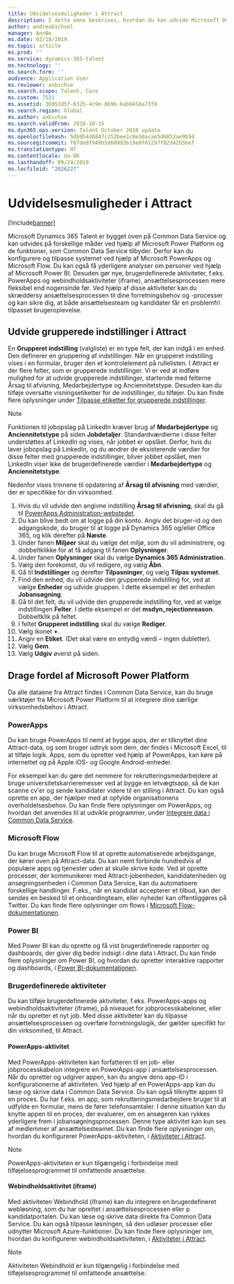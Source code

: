```yaml
---
title: Udvidelsesmuligheder i Attract
description: I dette emne beskrives, hvordan du kan udvide Microsoft Dynamics 365 Talent - Attract ved hjælp af Microsoft Power Platform.
author: andreabichsel
manager: AnnBe
ms.date: 03/18/2019
ms.topic: article
ms.prod: ''
ms.service: dynamics-365-talent
ms.technology: ''
ms.search.form: ''
audience: Application User
ms.reviewer: anbichse
ms.search.scope: Talent, Core
ms.custom: 7521
ms.assetid: 3b953d5f-6325-4c9e-8b9b-6ab0458a73f8
ms.search.region: Global
ms.author: anbichse
ms.search.validFrom: 2018-10-15
ms.dyn365.ops.version: Talent October 2018 update
ms.openlocfilehash: 5db954d8847c252bee1c8e50acae546852ae9b94
ms.sourcegitcommit: f87de0f949b5d60993b19e0f61297f02d42b5bef
ms.translationtype: HT
ms.contentlocale: da-DK
ms.lasthandoff: 09/24/2019
ms.locfileid: "2026227"
---
```

# <a name="extensibility-in-attract"></a>Udvidelsesmuligheder i Attract

[!include[banner](../includes/banner.md)]

Microsoft Dynamics 365 Talent er bygget oven på Common Data Service og kan udvides på forskellige måder ved hjælp af Microsoft Power Platform og de funktioner, som Common Data Service tilbyder. Derfor kan du konfigurere og tilpasse systemet ved hjælp af Microsoft PowerApps og Microsoft Flow. Du kan også få yderligere analyser om personer ved hjælp af Microsoft Power BI. Desuden gør nye, brugerdefinerede aktiviteter, f.eks. PowerApps og webindholdsaktiviteter (iframe), ansættelsesprocessen mere fleksibel end nogensinde før. Ved hjælp af disse aktiviteter kan du skræddersy ansættelsesprocessen til dine forretningsbehov og -processer og kan sikre dig, at både ansættelsesteam og kandidater får en problemfri tilpasset brugeroplevelse.

## <a name="extending-option-sets-in-attract"></a>Udvide grupperede indstillinger i Attract

En **Grupperet indstilling** (valgliste) er en type felt, der kan indgå i en enhed. Den definerer en gruppering af indstillinger. Når en grupperet indstilling vises i en formular, bruger den et kontrolelement på rullelisten.  I Attract er der flere felter, som er grupperede indstillinger.  Vi er ved at indføre mulighed for at udvide grupperede indstillinger, startende med felterne Årsag til afvisning, Medarbejdertype og Anciennitetstype.   Desuden kan du tilføje oversatte visningsetiketter for de indstillinger, du tilføjer. Du kan finde flere oplysninger under [Tilpasse etiketter for grupperede indstillinger](https://docs.microsoft.com/powerapps/developer/common-data-service/customize-labels-support-multiple-languages).

> [!NOTE]
> Funktionen til jobopslag på LinkedIn kræver brug af **Medarbejdertype** og **Anciennitetstype** på siden **Jobdetaljer**. Standardværdierne i disse felter understøttes af LinkedIn og vises, når jobbet er opslået. Derfor, hvis du laver jobopslag på LinkedIn, og du ændrer de eksisterende værdier for disse felter med grupperede indstillinger, bliver jobbet opslået, men LinkedIn viser ikke de brugerdefinerede værdier i **Medarbejdertype** og **Anciennitetstype**.  

Nedenfor vises trinnene til opdatering af **Årsag til afvisning** med værdier, der er specifikke for din virksomhed.  

1. Hvis du vil udvide den angivne indstilling **Årsag til afvisning**, skal du gå til [PowerApps Administration-webstedet](https://admin.powerapps.com).
2. Du kan blive bedt om at logge på din konto. Angiv det bruger-id og den adgangskode, du bruger til at logge på Dynamics 365 og/eller Office 365, og klik derefter på **Næste**.
3. Under fanen **Miljøer** skal du vælge det miljø, som du vil administrere, og dobbeltklikke for at få adgang til fanen **Oplysninger**.
4. Under fanen **Oplysninger** skal du vælge **Dynamics 365 Administration**.
5. Vælg den forekomst, du vil redigere, og vælg **Åbn**.
6. Gå til **Indstillinger** og derefter **Tilpasninger**, og vælg **Tilpas systemet**.
7. Find den enhed, du vil udvide den grupperede indstilling for, ved at vælge **Enheder** og udvide gruppen. I dette eksempel er det enheden **Jobansøgning**.
8. Gå til det felt, du vil udvide den grupperede indstilling for, ved at vælge indstillingen **Felter**. I dette eksempel er det **msdyn_rejectionreason**. Dobbeltklik på feltet.
9. I feltet **Grupperet indstilling** skal du vælge **Rediger**.
10. Vælg ikonet **+**.
11. Angiv en **Etiket**.  (Det skal være en entydig værdi – ingen dubletter).
12. Vælg **Gem**.
13. Vælg **Udgiv** øverst på siden.

## <a name="take-advantage-of-the-microsoft-power-platform"></a>Drage fordel af Microsoft Power Platform 

Da alle dataene fra Attract findes i Common Data Service, kan du bruge værktøjer fra Microsoft Power Platform til at integrere dine særlige virksomhedsbehov i Attract.

### <a name="powerapps"></a>PowerApps

Du kan bruge PowerApps til nemt at bygge apps, der er tilknyttet dine Attract-data, og som bruger udtryk som dem, der findes i Microsoft Excel, til at tilføje logik. Apps, som du opretter ved hjælp af PowerApps, kan køre på internettet og på Apple iOS- og Google Android-enheder.

For eksempel kan du gøre det nemmere for rekrutteringsmedarbejdere at bruge universitetskarrieremesser ved at bygge en letvægtsapp, så de kan scanne cv'er og sende kandidater videre til en stilling i Attract. Du kan også oprette en app, der hjælper med at opfylde organisationens overholdelsesbehov. Du kan finde flere oplysninger om PowerApps, og hvordan det anvendes til at udvikle programmer, under [Integrere data i Common Data Service](https://docs.microsoft.com/powerapps).

### <a name="microsoft-flow"></a>Microsoft Flow 

Du kan bruge Microsoft Flow til at oprette automatiserede arbejdsgange, der kører oven på Attract-data. Du kan nemt forbinde hundredvis af populære apps og tjenester uden at skulle skrive kode. Ved at oprette processer, der kommunikerer med Attract-jobenheden, kandidatenheden og ansøgningsenheden i Common Data Service, kan du automatisere forskellige handlinger. F.eks., når en kandidat accepterer et tilbud, kan der sendes en besked til et onboardingteam, eller nyheder kan offentliggøres på Twitter. Du kan finde flere oplysninger om flows i [Microsoft Flow-dokumentationen](https://docs.microsoft.com/flow/).

### <a name="power-bi"></a>Power BI

Med Power BI kan du oprette og få vist brugerdefinerede rapporter og dashboards, der giver dig bedre indsigt i dine data i Attract. Du kan finde flere oplysninger om Power BI, og hvordan du opretter interaktive rapporter og dashboards, i [Power BI-dokumentationen](https://docs.microsoft.com/power-bi/).

### <a name="custom-activities"></a>Brugerdefinerede aktiviteter 

Du kan tilføje brugerdefinerede aktiviteter, f.eks. PowerApps-apps og webindholdsaktiviteter (iframe), på niveauet for jobprocesskabeloner, eller når du opretter et nyt job. Med disse aktiviteter kan du tilpasse ansættelsesprocessen og overføre forretningslogik, der gælder specifikt for din virksomhed, til Attract.

#### <a name="powerapps-activity"></a>PowerApps-aktivitet 

Med PowerApps-aktiviteten kan forfatteren til en job- eller jobprocesskabelon integrere en PowerApps-app i ansættelsesprocessen. Når du opretter og udgiver appen, kan du angive dens app-ID i konfigurationerne af aktiviteten. Ved hjælp af en PowerApps-app kan du læse og skrive data i Common Data Service. Du kan også tilknytte appen til en proces. Du har f.eks. en app, som rekrutteringsmedarbejdere bruger til at udfylde en formular, mens de fører telefonsamtaler. I denne situation kan du knytte appen til en proces, der evaluerer, om en ansøgeren kan rykkes yderligere frem i jobansøgningsprocessen. Denne type aktivitet kan kun ses af medlemmer af ansættelsesteamet. Du kan finde flere oplysninger om, hvordan du konfigurerer PowerApps-aktiviteten, i [Aktiviteter i Attract](./activities-attract.md).

> [!NOTE]
> PowerApps-aktiviteten er kun tilgængelig i forbindelse med tilføjelsesprogrammet til omfattende ansættelse.

#### <a name="web-content-iframe-activity"></a>Webindholdsaktivitet (iframe)

Med aktiviteten Webindhold (iframe) kan du integrere en brugerdefineret webløsning, som du har oprettet i ansættelsesprocessen eller p kandidatportalen. Du kan læse og skrive data direkte fra Common Data Service. Du kan også tilpasse løsningen, så den udløser processer eller udnytter Microsoft Azure-funktioner. Du kan finde flere oplysninger om, hvordan du konfigurerer webindholdsaktiviteten, i [Aktiviteter i Attract](./activities-attract.md).

> [!NOTE]
> Aktiviteten Webindhold er kun tilgængelig i forbindelse med tilføjelsesprogrammet til omfattende ansættelse.
